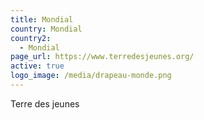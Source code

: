 ```yaml
---
title: Mondial
country: Mondial
country2:
  - Mondial
page_url: https://www.terredesjeunes.org/
active: true
logo_image: /media/drapeau-monde.png
---
```

Terre des jeunes
